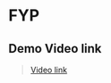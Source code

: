 ﻿
# FYP 

## Demo Video link

>[Video link](https://www.youtube.com/playlist?list=PLB9mnN5tXXGxForF-xH6aQVKGl7iiWDIs)